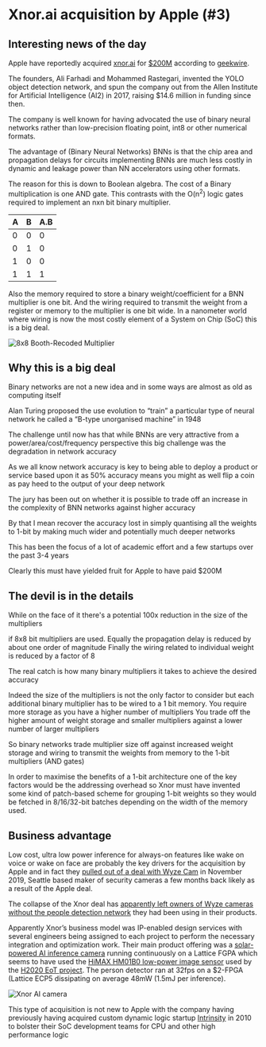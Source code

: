 # Xnor.ai acquisition by Apple (\#3)

## Interesting news of the day

Apple have reportedly acquired [xnor.ai](https://xnor.ai) for [$200M](https://techcrunch.com/2020/01/15/apple-buys-edge-based-ai-startup-xnor-ai-for-a-reported-200m/) according to [geekwire](https://www.geekwire.com/2020/exclusive-apple-acquires-xnor-ai-edge-ai-spin-paul-allens-ai2-price-200m-range/).

The founders, Ali Farhadi and Mohammed Rastegari, invented the YOLO object detection network, and spun the company out from the Allen Institute for Artificial Intelligence (AI2) in 2017, raising $14.6 million in funding since then.

The company is well known for having advocated the use of binary neural networks rather than low-precision floating point, int8 or other numerical formats.

The advantage of (Binary Neural Networks) BNNs is that the chip area and propagation delays for circuits implementing BNNs are much less costly in dynamic and leakage power than NN accelerators using other formats.

The reason for this is down to Boolean algebra. The cost of a Binary multiplication is one AND gate. This contrasts with the O(n<sup>2</sup>) logic gates required to implement an nxn bit binary multiplier.

| A | B | A.B |
| - | - | --- |
| 0 | 0 | 0   |
| 0 | 1 | 0   |
| 1 | 0 | 0   |
| 1 | 1 | 1   |

Also the memory required to store a binary weight/coefficient for a BNN multiplier is one bit. And the wiring required to transmit the weight from a register or memory to the multiplier is one bit wide. In a nanometer world where wiring is now the most costly element of a System on Chip (SoC) this is a big deal.

![8x8 Booth-Recoded Multiplier](/images/2020-1-21-xnor-ai3/image1.png)

## Why this is a big deal

Binary networks are not a new idea and in some ways are almost as old as computing itself

Alan Turing proposed the use evolution to “train” a particular type of neural network he called a “B-type unorganised machine” in 1948

The challenge until now has that while BNNs are very attractive from a power/area/cost/frequency perspective this big challenge was the degradation in network accuracy

As we all know network accuracy is key to being able to deploy a product or service based upon it as 50% accuracy means you might as well flip a coin as pay heed to the output of your deep network

The jury has been out on whether it is possible to trade off an increase in the complexity of BNN networks against higher accuracy

By that I mean recover the accuracy lost in simply quantising all the weights to 1-bit by making much wider and potentially much deeper networks

This has been the focus of a lot of academic effort and a few startups over the past 3-4 years

Clearly this must have yielded fruit for Apple to have paid $200M

## The devil is in the details

While on the face of it there's a potential 100x reduction in the size of the multipliers

if 8x8 bit multipliers are used. Equally the propagation delay is reduced by about one order of magnitude Finally the wiring related to individual weight is reduced by a factor of 8

The real catch is how many binary multipliers it takes to achieve the desired accuracy

Indeed the size of the multipliers is not the only factor to consider but each additional binary multiplier has to be wired to a 1 bit memory. You require more storage as you have a higher number of multipliers You trade off the higher amount of weight storage and smaller multipliers against a lower number of larger multipliers

So binary networks trade multiplier size off against increased weight storage and wiring to transmit the weights from memory to the 1-bit multipliers (AND gates)

In order to maximise the benefits of a 1-bit architecture one of the key factors would be the addressing overhead so Xnor must have invented some kind of patch-based scheme for grouping 1-bit weights so they would be fetched in 8/16/32-bit batches depending on the width of the memory used.

## Business advantage

Low cost, ultra low power inference for always-on features like wake on voice or wake on face are probably the key drivers for the acquisition by Apple and in fact they [pulled out of a deal with Wyze Cam](https://www.theverge.com/2019/11/27/20985527/wyze-person-detection-ai-startup-canceled-removed-dropped) in November 2019, Seattle based maker of security cameras a few months back likely as a result of the Apple deal.

The collapse of the Xnor deal has [apparently left owners of Wyze cameras without the people detection network](https://www.theverge.com/2020/1/15/21067594/apple-acquires-xnor-ai-wyze-camera-people-detection-feature) they had been using in their products.

Apparently Xnor’s business model was IP-enabled design services with several engineers being assigned to each project to perform the necessary integration and optimization work. Their main product offering was a [solar-powered AI inference camera](https://www.theverge.com/circuitbreaker/2019/2/15/18225972/tiny-solar-powered-ai-camera-xnor) running continuously on a Lattice FGPA which seems to have used the [HiMAX HM01B0 low-power image sensor](https://www.himax.com.tw/products/cmos-image-sensor/image-sensors/hm01b0/) used by the [H2020 EoT project](https://en.wikipedia.org/wiki/Eyes_of_Things). The person detector ran at 32fps on a $2-FPGA (Lattice ECP5 dissipating on average 48mW (1.5mJ per inference).

![Xnor AI camera](/images/2020-1-21-xnor-ai3/image2.png)

This type of acquisition is not new to Apple with the company having previously having acquired custom dynamic logic startup [Intrinsity](https://www.anandtech.com/show/3665/apples-intrinsity-acquisition-winners-and-losers) in 2010 to bolster their SoC development teams for CPU and other high performance logic
